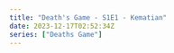 ```yaml
---
title: "Death's Game - S1E1 - Kematian"
date: 2023-12-17T02:52:34Z
series: ["Deaths Game"]
---
```



<mux-player stream-type="on-demand"
  src="https://kp3d-my.sharepoint.com/personal/ryoo_kp3d_onmicrosoft_com/_layouts/15/download.aspx?share=ESP_lQtuHD5Mm5kuv3p8H0MBaKPyY_LSYBzMxVdzIutgwA" prefer-playback="mse" controls>
  </mux-player>
  
  
  <script src="https://cdn.jsdelivr.net/npm/@mux/mux-player"></script>
  
 <script type="application/ld+json">
 {
  "@context": "https://schema.org/",
  "@type": "VideoObject",
  "name": "Death's Game - S1E1 - Kematian",
  "contentUrl": "https://stream.mux.com/DnAGhhfV6D98THiOKzjcXZcT00KkTTFHP224zAT9HeDQ.m3u8",
  "thumbnailUrl": "https://www.themoviedb.org/t/p/original/zwsJRRmVozVZ1tDs8buIs97pCqm.jpg?width=314&fit_mode=preserve&time=25",
  "uploadDate": "2023-12-17T02:52:34Z",
}

</script>